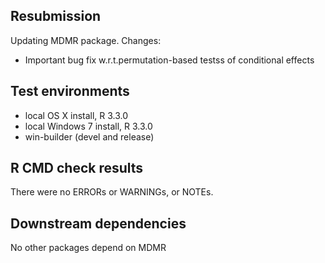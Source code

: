 ## Resubmission
Updating MDMR package. Changes:

* Important bug fix w.r.t.permutation-based testss of conditional effects

## Test environments
* local OS X install, R 3.3.0
* local Windows 7 install, R 3.3.0
* win-builder (devel and release)

## R CMD check results
There were no ERRORs or WARNINGs, or NOTEs.

## Downstream dependencies
No other packages depend on MDMR
